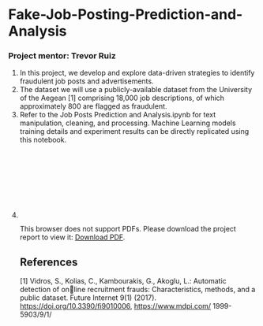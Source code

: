 # Fake-Job-Posting-Prediction-and-Analysis

### Project mentor: Trevor Ruiz

1) In this project, we develop and explore data-driven strategies to identify fraudulent job posts and advertisements.
2) The dataset we will use a publicly-available dataset from the University of the Aegean [1] comprising 18,000 job descriptions, of which approximately 800 are flagged as fraudulent.
3) Refer to the Job Posts Prediction and Analysis.ipynb for text manipulation, cleaning, and processing. Machine Learning models training details and experiment results can be directly replicated using this notebook.
4) <object data="https://github.com/44Shu/Fake-Job-Posting-Prediction-and-Analysis/blob/main/Final%20Report.pdf" type="application/pdf" width="700px" height="700px">
    <embed src="https://github.com/44Shu/Fake-Job-Posting-Prediction-and-Analysis/blob/main/Final%20Report.pdf">
        <p>This browser does not support PDFs. Please download the project report to view it: <a href="https://github.com/44Shu/Fake-Job-Posting-Prediction-and-Analysis/blob/main/Final%20Report.pdf">Download PDF</a>.</p>
    </embed>
</object>


## References
<a id="1">[1]</a> 
Vidros, S., Kolias, C., Kambourakis, G., Akoglu, L.: Automatic detection of online recruitment frauds: Characteristics, methods, and a public dataset. Future
Internet 9(1) (2017). https://doi.org/10.3390/fi9010006, https://www.mdpi.com/
1999-5903/9/1/
